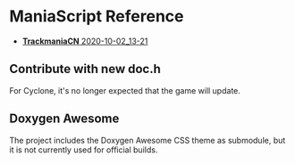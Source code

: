 # ManiaScript Reference

- [**TrackmaniaCN** 2020-10-02_13-21](https://codyninja1.github.io/maniascript-reference/trackmania)

## Contribute with new doc.h

For Cyclone, it's no longer expected that the game will update.

## Doxygen Awesome

The project includes the Doxygen Awesome CSS theme as submodule, but it is not currently used for official builds.
